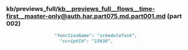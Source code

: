 ### kb/previews_full/kb__previews_full__flows__time-first__master-only@auth.har.part075.md.part001.md (part 002)

```md
                  "functionName": "scheduleTask",
                    "scriptId": "15636",
```

```
